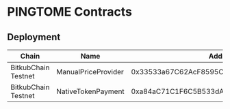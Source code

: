 # PINGTOME Contracts
## Deployment

| Chain               | Name                  | Address                                    |
|---------------------|-----------------------|--------------------------------------------|
| BitkubChain Testnet | ManualPriceProvider   | 0x33533a67C62AcF8595CfDFC261F90b29bB617c39 |
| BitkubChain Testnet | NativeTokenPayment    | 0xa84aC71C1F6C5B533dA717f4eb88596bB2871aBf |
 
 
